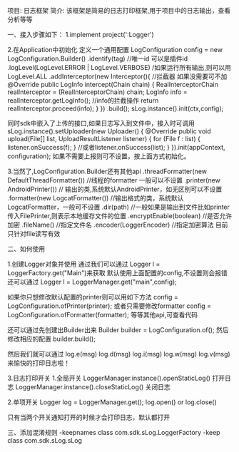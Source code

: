 项目: 日志框架
简介: 该框架是简易的日志打印框架,用于项目中的日志输出，查看分析等等

一、接入步骤如下：
1.implement project(':Logger')

2.在Application中初始化
定义一个通用配置
LogConfiguration config = new LogConfiguration.Builder()
                                              .identify(tag) //唯一id 可以是插件id
                                              .logLevel(LogLevel.ERROR | LogLevel.VERBOSE)  /如果运行所有输出,则可以用LogLevel.ALL
                                              .addInterceptor(new Interceptor(){  //拦截器  如果没需要可不加
                                                  @Override
                                                  public LogInfo intercept(Chain chain) {
                                                      RealInterceptorChain realInterceptor = (RealInterceptorChain) chain;
                                                      LogInfo info = realInterceptor.getLogInfo();
                                                      //info的拦截操作
                                                      return realInterceptor.proceed(info);
                                                  }
                                              })
                                              .build();
sLog.instance().init(ctx,config);

同时sdk中嵌入了上传的接口,如果日志写入到文件中，接入时可调用
 sLog.instance().setUploader(new Uploader() {
        @Override
        public void upload(File[] list, UploadResultListener listener) {
            for (File f : list) {
                listener.onSuccess(f);
            }
            //或者listener.onSuccess(list);
        }
    }).init(appContext, configuration);
如果不需要上报则可不设置，按上面方式初始化。

3.当然了,LogConfiguration.Builder还有其他api
  .threadFormatter(new DefaultThreadFormatter())  //线程的formatter 一般可以不设置
  .printer(new AndroidPrinter()) // 输出的类,系统默认AndroidPrinter，如无区别可以不设置
  .formatter(new LogcatFormatter()) //输出格式的类，系统默认LogcatFormatter，一般可不设置
  .dir(path) //一般如果是输出到文件比如printer传入FilePrinter,则表示本地缓存文件的位置
  .encryptEnable(boolean) //是否允许加密
  .fileName() //指定文件名
  .encoder(LoggerEncoder) //指定加密算法 目前只针对file读写有效

二、如何使用

1.创建Logger对象并使用
通过我们可以通过
Logger l = LoggerFactory.get("Main")来获取 默认使用上面配置的config,不设置则会报错
还可以通过
Logger l = LoggerManager.get("main",config);

如果你只想修改默认配置的printer则可以用如下方法
config = LogConfiguration.ofPrinter(printer);
或者只需要修改formatter
config = LogConfiguration.ofFormatter(formatter);
等等其他api,可查看代码

还可以通过先创建出Builder出来
Builder builder = LogConfiguration.of();
然后修改相应的配置
builder.build();

然后我们就可以通过
log.e(msg)
log.d(msg)
log.i(msg)
log.w(msg)
log.v(msg)
来愉快的打印日志啦！

3.日志打印开关
  1.全局开关
    LoggerManager.instance().openStaticLog()  打开日志
    LoggerManager.instance().closeStaticLog() 关闭日志

  2.单项开关
  Logger log = LoggerManager.get();
  log.open() or log.close()

只有当两个开关通知打开的时候才会打印日志，默认都打开

三、添加混淆规则
-keepnames class com.sdk.sLog.LoggerFactory
-keep class com.sdk.sLog.sLog